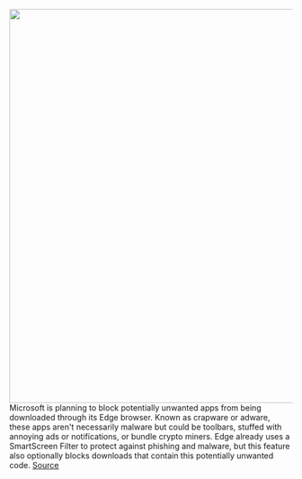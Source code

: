 <img src='https://cdn.vox-cdn.com/thumbor/13jVIA8McHRsRgXwUMzY2XcuXDc=/0x0:1320x880/1200x800/filters:focal(555x335:765x545)/cdn.vox-cdn.com/uploads/chorus_image/image/66225458/microsoftedgechromium.0.jpg' width='700px' /><br/>
Microsoft is planning to block potentially unwanted apps from being downloaded through its Edge browser. Known as crapware or adware, these apps aren't necessarily malware but could be toolbars, stuffed with annoying ads or notifications, or bundle crypto miners. Edge already uses a SmartScreen Filter to protect against phishing and malware, but this feature also optionally blocks downloads that contain this potentially unwanted code.
<a href='https://www.theverge.com/2020/1/31/21116542/microsoft-edge-crapware-downloads-block-privacy-update-features'> Source <a/>
